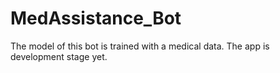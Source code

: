 # MedAssistance_Bot
The model of this bot is trained with a medical data. The app is development stage yet.
